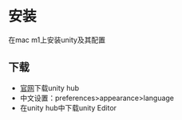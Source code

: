 # 安装

在mac m1上安装unity及其配置

## 下载

- [官网](https://unity.com/)下载unity hub
- 中文设置：preferences>appearance>language
- 在unity hub中下载unity Editor
